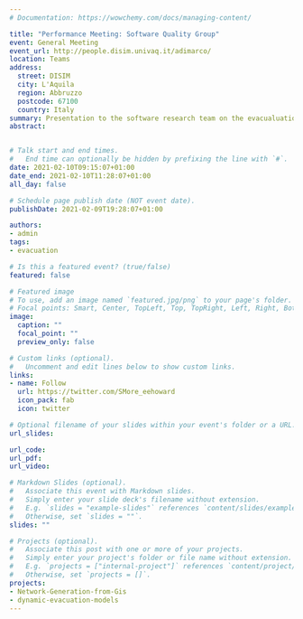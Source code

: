 ```yaml
---
# Documentation: https://wowchemy.com/docs/managing-content/

title: "Performance Meeting: Software Quality Group"
event: General Meeting
event_url: http://people.disim.univaq.it/adimarco/
location: Teams
address: 
  street: DISIM
  city: L'Aquila
  region: Abbruzzo
  postcode: 67100
  country: Italy
summary: Presentation to the software research team on the evacualuation time of the dynamic emergency evacuation model implemented.
abstract:


# Talk start and end times.
#   End time can optionally be hidden by prefixing the line with `#`.
date: 2021-02-10T09:15:07+01:00
date_end: 2021-02-10T11:28:07+01:00
all_day: false

# Schedule page publish date (NOT event date).
publishDate: 2021-02-09T19:28:07+01:00

authors: 
- admin
tags: 
- evacuation

# Is this a featured event? (true/false)
featured: false

# Featured image
# To use, add an image named `featured.jpg/png` to your page's folder. 
# Focal points: Smart, Center, TopLeft, Top, TopRight, Left, Right, BottomLeft, Bottom, BottomRight.
image:
  caption: ""
  focal_point: ""
  preview_only: false

# Custom links (optional).
#   Uncomment and edit lines below to show custom links.
links:
- name: Follow
  url: https://twitter.com/SMore_eehoward
  icon_pack: fab
  icon: twitter

# Optional filename of your slides within your event's folder or a URL.
url_slides:

url_code:
url_pdf:
url_video:

# Markdown Slides (optional).
#   Associate this event with Markdown slides.
#   Simply enter your slide deck's filename without extension.
#   E.g. `slides = "example-slides"` references `content/slides/example-slides.md`.
#   Otherwise, set `slides = ""`.
slides: ""

# Projects (optional).
#   Associate this post with one or more of your projects.
#   Simply enter your project's folder or file name without extension.
#   E.g. `projects = ["internal-project"]` references `content/project/deep-learning/index.md`.
#   Otherwise, set `projects = []`.
projects: 
- Network-Generation-from-Gis
- dynamic-evacuation-models
---
```

